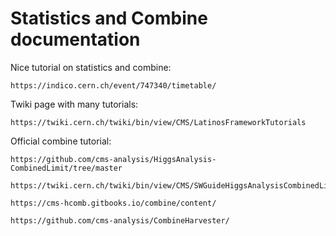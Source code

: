 Statistics and Combine documentation
====

Nice tutorial on statistics and combine:

    https://indico.cern.ch/event/747340/timetable/

Twiki page with many tutorials:

    https://twiki.cern.ch/twiki/bin/view/CMS/LatinosFrameworkTutorials
    
Official combine tutorial:

    https://github.com/cms-analysis/HiggsAnalysis-CombinedLimit/tree/master
    
    https://twiki.cern.ch/twiki/bin/view/CMS/SWGuideHiggsAnalysisCombinedLimit

    https://cms-hcomb.gitbooks.io/combine/content/
    
    https://github.com/cms-analysis/CombineHarvester/
    
    
    